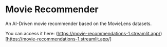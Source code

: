 # Movie Recommender
An AI-Driven movie recommender based on the MovieLens datasets.

You can access it here: (https://movie-recommendations-1.streamlit.app/)[https://movie-recommendations-1.streamlit.app/]